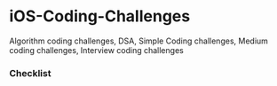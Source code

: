 # iOS-Coding-Challenges
Algorithm coding challenges, DSA, Simple Coding challenges, Medium coding challenges, Interview coding challenges

### Checklist

